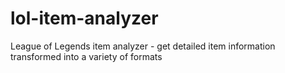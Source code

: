 # lol-item-analyzer
League of Legends item analyzer - get detailed item information transformed into a variety of formats
